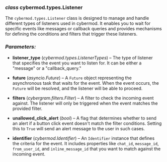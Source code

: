 ### *class* cybermod.types.Listener

The `cybermod.types.Listener` class is designed to manage and handle different types of listeners used in cybermod. It enables
you to wait for specific events like messages or callback queries and provides mechanisms for defining the conditions
and filters that trigger these listeners.

### *Parameters:*

- **listener_type** (*cybermod.types.ListenerTypes*) – The type of listener that specifies the event you want to listen for. It
  can be either a "message" or a "callback_query."

- **future** (*asyncio.Future*) – A `Future` object representing the asynchronous task that waits for the event. When
  the event occurs, the `Future` will be resolved, and the listener will be able to proceed.

- **filters** (*cybergram.filters.Filter*) – A filter to check the incoming event against. The listener will only be
  triggered when the event matches the provided filter.

- **unallowed_click_alert** (*bool*) – A flag that determines whether to send an alert if a button click event doesn't
  match the filter conditions. Setting this to `True` will send an alert message to the user in such cases.

- **identifier** (*cybermod.Identifier*) – An `Identifier` instance that defines the criteria for the event. It includes
  properties like `chat_id`, `message_id`, `from_user_id`, and `inline_message_id` that you want to match against the
  incoming event.
